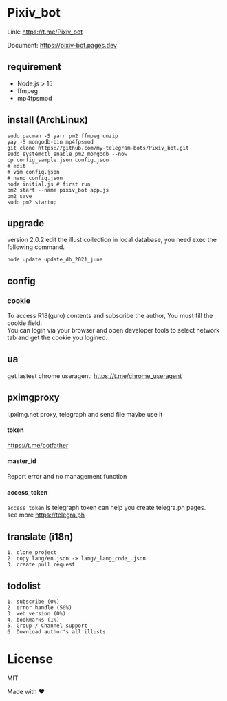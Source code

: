 # Pixiv_bot
Link: https://t.me/Pixiv_bot

Document: https://pixiv-bot.pages.dev

## requirement

- Node.js > 15
- ffmpeg
- mp4fpsmod
## install (ArchLinux)
    sudo pacman -S yarn pm2 ffmpeg unzip
    yay -S mongodb-bin mp4fpsmod
    git clone https://github.com/my-telegram-bots/Pixiv_bot.git
    sudo systemctl enable pm2 mongodb --now
    cp config_sample.json config.json
    # edit
    # vim config.json
    # nano config.json
    node initial.js # first run
    pm2 start --name pixiv_bot app.js
    pm2 save
    sudo pm2 startup
## upgrade
version 2.0.2 edit the illust collection in local database, you need exec the following command.

    node update update_db_2021_june


## config
### cookie
To access R18(guro) contents and subscribe the author, You must fill the cookie field.  
You can login via your browser and open developer tools to select network tab and get the cookie you logined.  
## ua
get lastest chrome useragent: https://t.me/chrome_useragent
## pximgproxy
i.pximg.net proxy, telegraph and send file maybe use it
#### token
https://t.me/botfather
#### master_id
Report error and no management function
#### access_token
`access_token` is telegraph token can help you create telegra.ph pages.  
see more https://telegra.ph

## translate (i18n)
    1. clone project
    2. copy lang/en.json -> lang/_lang_code_.json
    3. create pull request

## todolist
    1. subscribe (0%)
    2. error handle (50%)
    3. web version (0%)
    4. bookmarks (1%)
    5. Group / Channel support
    6. Download author's all illusts
# License
MIT


Made with ❤️